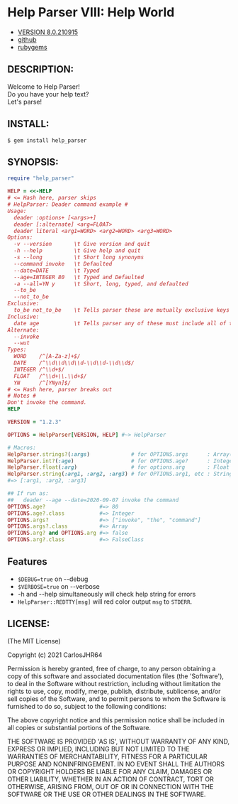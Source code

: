 # Help Parser VIII: Help World

* [VERSION 8.0.210915](https://github.com/carlosjhr64/Ruby-HelpParser/releases)
* [github](https://www.github.com/carlosjhr64/Ruby-HelpParser)
* [rubygems](https://rubygems.org/gems/help_parser)

## DESCRIPTION:

Welcome to Help Parser!  
Do you have your help text?  
Let's parse!

## INSTALL:

```console
$ gem install help_parser
```

## SYNOPSIS:
<!-- The following PREVIEW has been approved for ALL PROGRAMMERS by CarlosJHR64.
For the README validator that checks against me lying....
```ruby
unless File.basename($PROGRAM_NAME) == 'deader'
  # For example's sake say
  $PROGRAM_NAME = 'deader'
  # and ARGV is
  ARGV.concat ["-\-age", "-\-date=2020-09-07", 'invoke', 'the', 'command']
  # and proceed as if run as:
  #     awesome -\-name=Doe -\-value  a b c
end
```
The following gem has been rated
| M | Mature |
-->

```ruby
require "help_parser"

HELP = <<-HELP
# <= Hash here, parser skips
# HelpParser: Deader command example #
Usage:
  deader :options+ [<args>+]
  deader [:alternate] <arg=FLOAT>
  deader literal <arg1=WORD> <arg2=WORD> <arg3=WORD>
Options:
  -v --version       \t Give version and quit
  -h --help          \t Give help and quit
  -s --long          \t Short long synonyms
  --command invoke   \t Defaulted
  --date=DATE        \t Typed
  --age=INTEGER 80   \t Typed and Defaulted
  -a --all=YN y      \t Short, long, typed, and defaulted
  --to_be
  --not_to_be
Exclusive:
  to_be not_to_be    \t Tells parser these are mutually exclusive keys
Inclusive:
  date age           \t Tells parser any of these must include all of these
Alternate:
  --invoke
  --wut
Types:
  WORD    /^[A-Za-z]+$/
  DATE    /^\\d\\d\\d\\d-\\d\\d-\\d\\d$/
  INTEGER /^\\d+$/
  FLOAT   /^\\d+\\.\\d+$/
  YN      /^[YNyn]$/
# <= Hash here, parser breaks out
# Notes #
Don't invoke the command.
HELP

VERSION = "1.2.3"

OPTIONS = HelpParser[VERSION, HELP] #~> HelpParser

# Macros:
HelpParser.strings?(:args)             # for OPTIONS.args      : Array(String) | Nil
HelpParser.int?(:age)                  # for OPTIONS.age?      : Integer | Nil
HelpParser.float(:arg)                 # for options.arg       : Float
HelpParser.string(:arg1, :arg2, :arg3) # for OPTIONS.arg1, etc : String
#=> [:arg1, :arg2, :arg3]

## If run as:
##   deader --age --date=2020-09-07 invoke the command
OPTIONS.age?                 #=> 80
OPTIONS.age?.class           #=> Integer
OPTIONS.args?                #=> ["invoke", "the", "command"]
OPTIONS.args?.class          #=> Array
OPTIONS.arg? and OPTIONS.arg #=> false
OPTIONS.arg?.class           #=> FalseClass
```

## Features

* `$DEBUG=true` on --debug
* `$VERBOSE=true` on --verbose
* -h and --help simultaneously will check help string for errors
* `HelpParser::REDTTY[msg]` will red color output `msg` to `STDERR`.

## LICENSE:

(The MIT License)

Copyright (c) 2021 CarlosJHR64

Permission is hereby granted, free of charge, to any person obtaining
a copy of this software and associated documentation files (the
'Software'), to deal in the Software without restriction, including
without limitation the rights to use, copy, modify, merge, publish,
distribute, sublicense, and/or sell copies of the Software, and to
permit persons to whom the Software is furnished to do so, subject to
the following conditions:

The above copyright notice and this permission notice shall be
included in all copies or substantial portions of the Software.

THE SOFTWARE IS PROVIDED 'AS IS', WITHOUT WARRANTY OF ANY KIND,
EXPRESS OR IMPLIED, INCLUDING BUT NOT LIMITED TO THE WARRANTIES OF
MERCHANTABILITY, FITNESS FOR A PARTICULAR PURPOSE AND NONINFRINGEMENT.
IN NO EVENT SHALL THE AUTHORS OR COPYRIGHT HOLDERS BE LIABLE FOR ANY
CLAIM, DAMAGES OR OTHER LIABILITY, WHETHER IN AN ACTION OF CONTRACT,
TORT OR OTHERWISE, ARISING FROM, OUT OF OR IN CONNECTION WITH THE
SOFTWARE OR THE USE OR OTHER DEALINGS IN THE SOFTWARE.
